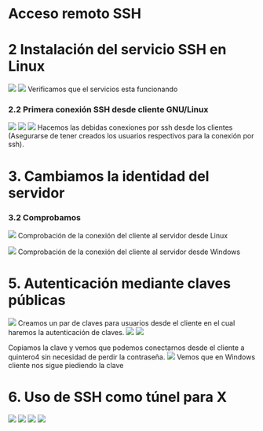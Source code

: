 
# Acceso remoto SSH

# 2 Instalación del servicio SSH en Linux

![](https://github.com/DAVIDQR22/add20-21-david-quintero/blob/master/U1/Practica2/ssh/imagenes/comprobacion2-1.PNG)
![](https://github.com/DAVIDQR22/add20-21-david-quintero/blob/master/U1/Practica2/ssh/imagenes/comprobacion2-1-1.PNG)
Verificamos que el servicios esta funcionando

### 2.2 Primera conexión SSH desde cliente GNU/Linux
![](https://github.com/DAVIDQR22/add20-21-david-quintero/blob/master/U1/Practica2/ssh/imagenes/comprobacion2-2.PNG)
![](https://github.com/DAVIDQR22/add20-21-david-quintero/blob/master/U1/Practica2/ssh/imagenes/comprobacion2-2-1.PNG)
![](https://github.com/DAVIDQR22/add20-21-david-quintero/blob/master/U1/Practica2/ssh/imagenes/comprobacion2-2-2.PNG)
Hacemos las debidas conexiones por ssh desde los clientes (Asegurarse de tener creados los usuarios respectivos para la conexión por ssh).

# 3. Cambiamos la identidad del servidor

### 3.2 Comprobamos
![](https://github.com/DAVIDQR22/add20-21-david-quintero/blob/master/U1/Practica2/ssh/imagenes/comprobacion3-2.PNG)
Comprobación de la conexión del cliente al servidor desde Linux

![](https://github.com/DAVIDQR22/add20-21-david-quintero/blob/master/U1/Practica2/ssh/imagenes/comprobacion3-2-windows.PNG)
Comprobación de la conexión del cliente al servidor desde Windows

# 5. Autenticación mediante claves públicas
![](https://github.com/DAVIDQR22/add20-21-david-quintero/blob/master/U1/Practica2/ssh/imagenes/comprobacion5-1.PNG)
Creamos un par de claves para usuarios desde el cliente en el cual haremos la autenticación de claves.
![](https://github.com/DAVIDQR22/add20-21-david-quintero/blob/master/U1/Practica2/ssh/imagenes/comprobacion5-2.PNG) 
![](https://github.com/DAVIDQR22/add20-21-david-quintero/blob/master/U1/Practica2/ssh/imagenes/comprobacion5-3.PNG)

Copiamos la clave y vemos que podemos conectarnos desde el cliente a quintero4 sin necesidad de perdir la contraseña.
![](https://github.com/DAVIDQR22/add20-21-david-quintero/blob/master/U1/Practica2/ssh/imagenes/comprobacion5-4.PNG)
Vemos que en Windows cliente nos sigue piediendo la clave

# 6. Uso de SSH como túnel para X
![](https://github.com/DAVIDQR22/add20-21-david-quintero/blob/master/U1/Practica2/ssh/imagenes/comprobacion6-1.PNG)
![](https://github.com/DAVIDQR22/add20-21-david-quintero/blob/master/U1/Practica2/ssh/imagenes/comprobacion6-2.PNG)
![](https://github.com/DAVIDQR22/add20-21-david-quintero/blob/master/U1/Practica2/ssh/imagenes/comprobacion6-3.PNG)
![](https://github.com/DAVIDQR22/add20-21-david-quintero/blob/master/U1/Practica2/ssh/imagenes/comprobacion6-4.PNG)








